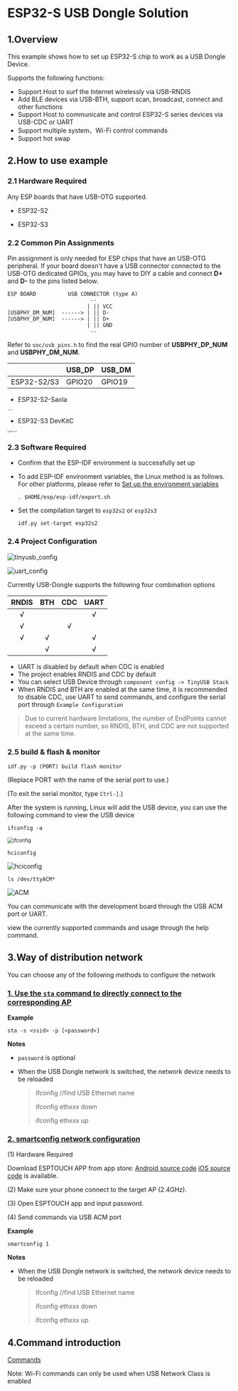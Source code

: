 # ESP32-S USB Dongle Solution

## 1.Overview

This example shows how to set up ESP32-S chip to work as a USB Dongle Device.

Supports the following functions:

* Support Host to surf the Internet wirelessly via USB-RNDIS
* Add BLE devices via USB-BTH, support scan, broadcast, connect and other functions
* Support Host to communicate and control ESP32-S series devices via USB-CDC or UART
* Support multiple system、Wi-Fi control commands
* Support hot swap

## 2.How to use example

### 2.1 Hardware Required

Any ESP boards that have USB-OTG supported.

* ESP32-S2

* ESP32-S3

### 2.2 Common Pin Assignments

Pin assignment is only needed for ESP chips that have an USB-OTG peripheral. If your board doesn't have a USB connector connected to the USB-OTG dedicated GPIOs, you may have to DIY a cable and connect **D+** and **D-** to the pins listed below.

```
ESP BOARD          USB CONNECTOR (type A)
                          --
                         | || VCC
[USBPHY_DM_NUM]  ------> | || D-
[USBPHY_DP_NUM]  ------> | || D+
                         | || GND
                          --
```

Refer to `soc/usb_pins.h` to find the real GPIO number of **USBPHY_DP_NUM** and **USBPHY_DM_NUM**.

|             | USB_DP | USB_DM |
| ----------- | ------ | ------ |
| ESP32-S2/S3 | GPIO20 | GPIO19 |

* ESP32-S2-Saola

<img src="./_static/ESP32-S2.jpg" alt="ESP32-S2" style="zoom: 15%;" />

* ESP32-S3 DevKitC

<img src="./_static/ESP32-S3.jpg" alt="ESP32-S3" style="zoom:25%;" />

### 2.3 Software Required

* Confirm that the ESP-IDF environment is successfully set up
* To add ESP-IDF environment variables, the Linux method is as follows. For other platforms, please refer to [Set up the environment variables](https://docs.espressif.com/projects/esp-idf/en/latest/esp32/get-started/index.html#step-4-set-up-the-environment-variables)

    ```
    . $HOME/esp/esp-idf/export.sh
    ```

* Set the compilation target to `esp32s2` or `esp32s3`

    ```
    idf.py set-target esp32s2
    ```

### 2.4 Project Configuration

![tinyusb_config](./_static/tinyusb_config.png)

![uart_config](./_static/uart_config.png)

Currently USB-Dongle supports the following four combination options

| RNDIS | BTH  | CDC  | UART |
| :---: | :--: | :--: | :--: |
|   √   |      |      |  √   |
|   √   |      |  √   |      |
|   √   |  √   |      |  √   |
|       |  √   |      |  √   |

* UART is disabled by default when CDC is enabled
* The project enables RNDIS and CDC by default
* You can select USB Device through `component config -> TinyUSB Stack`
* When RNDIS and BTH are enabled at the same time, it is recommended to disable CDC, use UART to send commands, and configure the serial port through `Example Configuration`

>Due to current hardware limitations, the number of EndPoints cannot exceed a certain number, so RNDIS, BTH, and CDC are not supported at the same time.

### 2.5 build & flash & monitor

```
idf.py -p (PORT) build flash monitor
```

(Replace PORT with the name of the serial port to use.)

(To exit the serial monitor, type `Ctrl-]`.)



After the system is running, Linux will add the USB device, you can use the following command to view the USB device

```
ifconfig -a
```

<img src="./_static/ifconfig.png" alt="ifconfig" style="zoom: 80%;" />

```
hciconfig
```

![hciconfig](./_static/hciconfig.png)

```
ls /dev/ttyACM*
```

![ACM](./_static/ACM.png)

You can communicate with the development board through the USB ACM port or UART.

view the currently supported commands and usage through the help command.

## 3.Way of distribution network

You can choose any of the following methods to configure the network

### [1. Use the `sta` command to directly connect to the corresponding AP](./Commands.md#3sta)

**Example**

```
sta -s <ssid> -p [<password>]
```

**Notes**

* `password` is optional

* When the USB Dongle network is switched, the network device needs to be reloaded

    >ifconfig                           //find USB Ethernet name
    >
    >ifconfig ethxxx down 
    >
    >ifconfig ethxxx up    

### [2. smartconfig network configuration](./Commands.md#5smartconfig)

(1) Hardware Required

Download ESPTOUCH APP from app store: [Android source code](https://github.com/EspressifApp/EsptouchForAndroid) [iOS source code](https://github.com/EspressifApp/EsptouchForIOS) is available.

(2) Make sure your phone connect to the target AP (2.4GHz).

(3) Open ESPTOUCH app and input password.

(4) Send commands via USB ACM port

**Example**

```
smartconfig 1
```

**Notes**

* When the USB Dongle network is switched, the network device needs to be reloaded

    >ifconfig                           //find USB Ethernet name
    >
    >ifconfig ethxxx down 
    >
    >ifconfig ethxxx up    

## 4.Command introduction

[Commands](./Commands.md)

Note: Wi-Fi commands can only be used when USB Network Class is enabled
